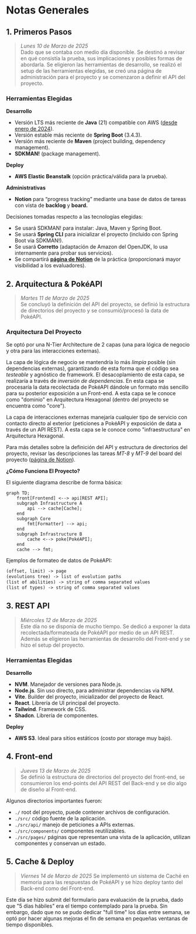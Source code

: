 # Notas Generales

## 1. Primeros Pasos 

> *Lunes 10 de Marzo de 2025*\
> Dado que se contaba con medio día disponible. Se destinó a revisar en qué consistía la prueba, sus
> implicaciones y posibles formas de abordarla. Se eligieron las herramientas de desarrollo, se realizó el setup de
> las herramientas elegidas, se creó una página de administración para el proyecto y se comenzaron a
> definir el API del proyecto.

### Herramientas Elegidas

**Desarrollo**

- Versión LTS más reciente de **Java** (21) compatible con AWS ([desde enero de 2024](https://docs.aws.amazon.com/elasticbeanstalk/latest/platforms/platform-history-javase.html)).
- Versión estable más reciente de **Spring Boot** (3.4.3).
- Versión más reciente de **Maven** (project building, dependency management).
- **SDKMAN!** (package management).

**Deploy**

- **AWS Elastic Beanstalk** (opción práctica/válida para la prueba).

**Administrativas**

- **Notion** para “progress tracking” mediante una base de datos de tareas con vista de **backlog** y **board.**

Decisiones tomadas respecto a las tecnologías elegidas:

- Se usará SDKMAN! para instalar: Java, Maven y Spring Boot.
- Se usará **Spring CLI** para inicializar el proyecto (incluido con Spring Boot via SDKMAN!).
- Se usará **Corretto** (adaptación de Amazon del OpenJDK, lo usa internamente para probar sus servicios).
- Se compartirá **[página de Notion](https://fleyva.notion.site/1b377f27d8f480a68e0ac479a516e15f)** de la práctica (proporcionará mayor visibilidad a los evaluadores).

## 2. Arquitectura & PokéAPI

> *Martes 11 de Marzo de 2025*\
> Se concluyó la definición del API del proyecto, se definió la estructura de directorios del proyecto
> y se consumió/procesó la data de PokéAPI.

### Arquitectura Del Proyecto

Se optó por una N-Tier Architecture de 2 capas (una para lógica de negocio y otra para las interacciones externas).

La capa de lógica de negocio se mantendría lo más *limpia* posible (sin dependencias externas), garantizando de
esta forma que el código sea *testeable* y agnóstico de framework. El desacoplamiento de esta capa, se realizaría
a través de *inversión de dependencias*. En esta capa se procesaría la data recolectada de PokéAPI dándole un formato
más sencillo para su posterior exposición a un Front-end. A esta capa se le conoce como "dominio" en Arquitectura
Hexagonal (dentro del proyecto se encuentra como "core").

La capa de interacciones externas manejaría cualquier tipo de servicio con contacto directo al exterior (peticiones
a PokéAPI y exposición de data a través de un API REST). A esta capa se le conoce como "infraestructura" en
Arquitectura Hexagonal.

Para más detalles sobre la definición del API y estructura de directorios del proyecto, revisar las descripciones
las tareas *MT-8* y *MT-9* del board del proyecto ([página de Notion](https://fleyva.notion.site/1b377f27d8f480a68e0ac479a516e15f)).

**¿Cómo Funciona El Proyecto?**

El siguiente diagrama describe de forma básica:

~~~mermaid
graph TD;
    front[Frontend] <--> api[REST API];
    subgraph Infrastructure A
        api --> cache[Cache];
    end
    subgraph Core
        fmt[Formatter] --> api;
    end
    subgraph Infrastructure B
        cache <--> poke[PokéAPI]; 
    end
    cache --> fmt;
~~~

Ejemplos de formateo de datos de PokéAPI:

~~~txt
(offset, limit) -> page
(evolutions tree) -> list of evolution paths
(list of abilities) -> string of comma separated values
(list of types) -> string of comma separated values
~~~

## 3. REST API

> *Miércoles 12 de Marzo de 2025*\
> Este día no se disponía de mucho tiempo. Se dedicó a exponer la data recolectada/formateada de PokéAPI por medio
> de un API REST. Además se eligieron las herramientas de desarrollo del Front-end y se hizo el setup del proyecto. 

### Herramientas Elegidas

**Desarrollo**

- **NVM**. Manejador de versiones para Node.js.
- **Node.js**. Sin uso directo, para administrar dependencias via NPM.
- **Vite**. Builder del proyecto, inicializador del proyecto de React.
- **React**. Librería de UI principal del proyecto.
- **Tailwind**. Framework de CSS.
- **Shadcn**. Librería de componentes.

**Deploy**

- **AWS S3**. Ideal para sitios estáticos (costo por storage muy bajo).

## 4. Front-end

> *Jueves 13 de Marzo de 2025*\
> Se definió la estructura de directorios del proyecto del front-end, se consumieron los end-points del API REST
> del Back-end y se dio algo de diseño al Front-end.

Algunos directorios importantes fueron:

- `./` root del proyecto, puede contener archivos de configuración.
- `./src/` código fuente de la aplicación.
- `./src/api/` manejo de peticiones a APIs externas.
- `./src/components/` componentes reutilizables.
- `./src/pages/` páginas que representan una vista de la aplicación, utilizan componentes y conservan un estado.

## 5. Cache & Deploy

> *Viernes 14 de Marzo de 2025*
> Se implementó un sistema de Caché en memoria para las respuestas de PokéAPI y se hizo deploy tanto del
> Back-end como del Front-end.

Este día se hizo submit del formulario para evaluación de la prueba, dado que "5 días hábiles" era el tiempo
contemplado para la prueba. Sin embargo, dado que no se pudo dedicar "full time" los días entre semana, se optó por
hacer algunas mejoras el fin de semana en pequeñas ventanas de tiempo disponibles.
